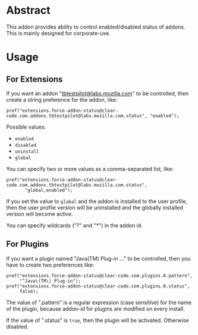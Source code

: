 # Abstract

This addon provides ability to control enabled/disabled status of addons.
This is mainly designed for corporate-use.

# Usage

## For Extensions

If you want an addon "tbtestpilot@labs.mozilla.com" to be controlled, then
create a string preference for the addon, like:

    pref("extensions.force-addon-status@clear-code.com.addons.tbtestpilot@labs.mozilla.com.status", "enabled");

Possible values:

  * `enabled`
  * `disabled`
  * `uninstall`
  * `global`

You can specify two or more values as a comma-separated list, like:

    pref("extensions.force-addon-status@clear-code.com.addons.tbtestpilot@labs.mozilla.com.status",
           "global,enabled");

If you set the value to `global` and the addon is installed to the user profile, then the user profile version will be uninstalled and the globally installed version will become active.

You can specify wildcards ("?" and "*") in the addon id.

## For Plugins

If you want a plugin named "Java(TM) Plug-in ..." to be controlled, then
you have to create two preferences like:

    pref("extensions.force-addon-status@clear-code.com.plugins.0.pattern",
         "^Java\(TM\) Plug-in");
    pref("extensions.force-addon-status@clear-code.com.plugins.0.status",
         false);

The value of ".pattern" is a regular expression (case sensitive) for the name
of the plugin, because addon-id for plugins are modified on every install.

If the value of ".status" is `true`, then the plugin will be activated. Otherwise disabled.
